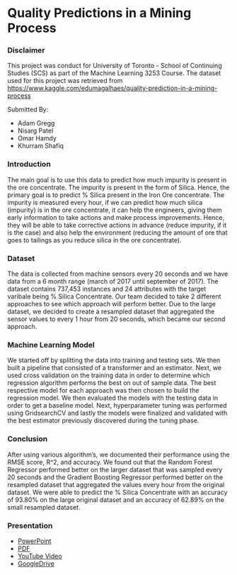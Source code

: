 # Quality Predictions in a Mining Process
### Disclaimer
This project was conduct for University of Toronto - School of Continuing Studies (SCS) as part of the Machine Learning 3253 Course. The dataset used for this project was retrieved from https://www.kaggle.com/edumagalhaes/quality-prediction-in-a-mining-process

Submitted By:
 - Adam Gregg
 - Nisarg Patel
 - Omar Hamdy
 - Khurram Shafiq

### Introduction
The main goal is to use this data to predict how much impurity is present in the ore concentrate. The impurity is present in the form of Silica. Hence, the primary goal is to predict % Silica present in the Iron Ore concentrate. The impurity is measured every hour, if we can predict how much silica (impurity) is in the ore concentrate, it can help the engineers, giving them early information to take actions and make process improvements. Hence, they will be able to take corrective actions in advance (reduce impurity, if it is the case) and also help the environment (reducing the amount of ore that goes to tailings as you reduce silica in the ore concentrate).

### Dataset
The data is collected from machine sensors every 20 seconds and we have data from a 6 month range (march of 2017 until september of 2017). The dataset contains 737,453 instances and 24 attributes with the target varibale being % Silica Concentrate. Our team decided to take 2 different approaches to see which approach will perform better. Due to the large dataset, we decided to create a resampled dataset that aggregated the sensor values to every 1 hour from 20 seconds, which became our second approach.

### Machine Learning Model
We started off by splitting the data into training and testing sets. We then built a pipeline that consisted of a transformer and an estimator. Next, we used cross validation on the training data in order to determine which regression algorithm performs the best on out of sample data. The best respective model for each approach was then chosen to build the regression model. We then evaluated the models with the testing data in order to get a baseline model. Next, hyperparameter tuning was performed using GridsearchCV and lastly the models were finalized and validated with the best estimator previously discovered during the tuning phase. 

### Conclusion
After using various algorithm’s, we documented their performance using the RMSE score, R^2, and accuracy. We found out that the Random Forest Regressor performed better on the larger dataset that was sampled every 20 seconds and the Gradient Boosting Regressor performed better on the resampled dataset that aggregated the values every hour from the original dataset. We were able to predict the % Silica Concentrate with an accuracy of 93.80% on the large original dataset and an accuracy of 62.89% on the small resampled dataset. 

### Presentation
- [PowerPoint](https://github.com/nishp763/SCS-ML-3253---Final-Project/blob/master/presentation/Revised%20Final%20Presentation.ppsx)
- [PDF](https://github.com/nishp763/SCS-ML-3253---Final-Project/blob/master/Final%20Presentation_COPY.pdf)
- [YouTube Video](https://www.youtube.com/watch?v=fvTKZxlI1gE)
- [GoogleDrive](https://drive.google.com/drive/folders/1ifrMKTualLm222UuDd08rrx23e8hT1DN?usp=sharing)
